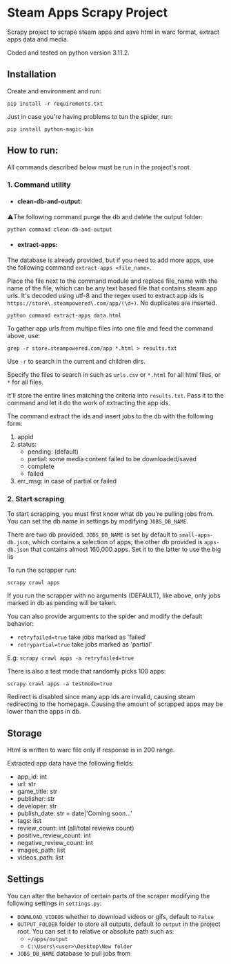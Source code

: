 # Steam Apps Scrapy Project

Scrapy project to scrape steam apps and save html in warc format, extract apps data and media.

Coded and tested on python version 3.11.2.

## Installation

Create and environment and run:

`pip install -r requirements.txt`

Just in case you're having problems to tun the spider, run:

`pip install python-magic-bin`

## How to run:

All commands described below must be run in the project's root.

### 1. Command utility

- #### clean-db-and-output:

⚠️The following command purge the db and delete the output folder:

`python command clean-db-and-output`

- #### extract-apps:

The database is already provided, but if you need to add more apps, use the following
command `extract-apps <file_name>`.

Place the file next to the command module and replace file_name with the name of the file, which can be any text based
file that contains steam app urls. It's decoded using utf-8 and the regex used to extract app ids
is `https://store\.steampowered\.com/app/(\d+)`. No duplicates are inserted.

`python command extract-apps data.html`

To gather app urls from multipe files into one file and feed the command above, use:

`grep -r store.steampowered.com/app *.html > results.txt`

Use `-r` to search in the current and children dirs.

Specify the files to search in such as `urls.csv` or `*.html` for all html files, or `*` for all files.

It'll store the entire lines matching the criteria into `results.txt`. Pass it to the command and let it do the work of
extracting the app ids.

The command extract the ids and insert jobs to the db with the following form:

1. appid
2. status:
    - pending: (default)
    - partial: some media content failed to be downloaded/saved
    - complete
    - failed
3. err_msg: in case of partial or failed

### 2. Start scraping

To start scrapping, you must first know what db you're pulling jobs from. You can set the db name in settings by
modifying `JOBS_DB_NAME`.

There are two db provided. `JOBS_DB_NAME` is set by default to `small-apps-db.json`, which contains a selection of apps;
the other db provided is `apps-db.json` that contains almost 160,000 apps. Set it to the latter to use the big lis

To run the scrapper run:

`scrapy crawl apps`

If you run the scrapper with no arguments (DEFAULT), like above, only jobs marked in db as pending will be taken.

You can also provide arguments to the spider and modify the default behavior:

- `retryfailed=true` take jobs marked as 'failed'
- `retrypartial=true` take jobs marked as 'partial'

E.g: `scrapy crawl apps -a retryfailed=true`

There is also a test mode that randomly picks 100 apps:

`scrapy crawl apps -a testmode=true`

Redirect is disabled since many app ids are invalid,
causing steam redirecting to the homepage. Causing the amount of scrapped apps may be lower than the apps in db.

## Storage

Html is written to warc file only if response is in 200 range.

Extracted app data have the following fields:

- app_id: int
- url: str
- game_title: str
- publisher: str
- developer: str
- publish_date: str = date|'Coming soon...'
- tags: list
- review_count: int (all/total reviews count)
- positive_review_count: int
- negative_review_count: int
- images_path: list
- videos_path: list

## Settings

You can alter the behavior of certain parts of the scraper modifying the following settings in `settings.py`:

- `DOWNLOAD_VIDEOS` whether to download videos or gifs, default to `False`
- `OUTPUT_FOLDER` folder to store all outputs, default to `output` in the project root. You can set it to relative or
  absolute path such as:
    - `~/apps/output`
    - `C:\Users\<user>\Desktop\New folder`
- `JOBS_DB_NAME` database to pull jobs from


